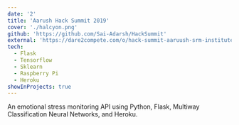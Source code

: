 ```yaml
---
date: '2'
title: 'Aarush Hack Summit 2019'
cover: './halcyon.png'
github: 'https://github.com/Sai-Adarsh/HackSummit'
external: 'https://dare2compete.com/o/hack-summit-aaruush-srm-institute-of-science-and-technology-srm-university-srmchennai-83819'
tech:
  - Flask
  - Tensorflow
  - Sklearn
  - Raspberry Pi
  - Heroku
showInProjects: true
---
```


An emotional stress monitoring API using Python, Flask, Multiway Classification Neural Networks, and Heroku.
